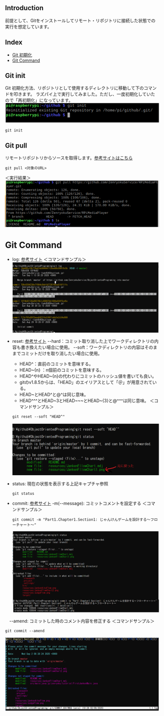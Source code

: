 ## Introduction
前提として、Gitをインストールしてリモート・リポジトリに接続した状態での実行を想定しています。

## Index
* [Git 初期化](#git-init)
* [Git Command](#git-command)

## Git init
Git 初期化方法、リポジトリとして使用するディレクトリに移動して下のコマンドを叩きます。
ラズパイ上で実行してみました。ただし、一度初期化していたので「再初期化」になっています。
![RPiGitInit](./img/rpiGitInit.png)
```
git init
```
## Git pull
リモートリポジトリからソースを取得します。[参考サイトはこちら](https://yu8mada.com/2018/06/07/how-to-use-git-s-pull-command/)
```
git pull <対象のURL>
```
＜実行結果＞
![gitPull](./img/rpiGirPull.png)

# Git Command
* log: [参考サイト](https://git-scm.com/book/ja/v2/Git-%E3%81%AE%E5%9F%BA%E6%9C%AC-%E3%82%B3%E3%83%9F%E3%83%83%E3%83%88%E5%B1%A5%E6%AD%B4%E3%81%AE%E9%96%B2%E8%A6%A7)
  ＜コマンドサンプル＞
  ![log](./img/gitLog.png)

* reset: [参考サイト](https://qiita.com/shuntaro_tamura/items/06281261d893acf049ed)
  --hard：コミット取り消した上でワークディレクトリの内容も書き換えたい場合に使用。
  --soft：ワークディレクトリの内容はそのままでコミットだけを取り消したい場合に使用。
    * HEAD^：直前のコミットを意味する。
    * HEAD~{n} ：n個前のコミットを意味する。
    * HEAD^やHEAD~{n}の代わりにコミットのハッシュ値を書いても良い。
    * gitのv1.8.5からは、「HEAD」のエイリアスとして「＠」が用意されている。
    * HEAD~とHEAD^と@^は同じ意味。
    * HEAD^^^とHEAD~3とHEAD~~~とHEAD~{3}と@^^^は同じ意味。
    ＜コマンドサンプル＞
    ```
    git reset --soft "HEAD^"
    ```
    ![reset](./img/gitReset.png)

* status: 現在の状態を表示する上記キャプチャ参照
  ```
  git status
  ```

* commit: [参考サイト](https://www.atmarkit.co.jp/ait/articles/2003/19/news018.html)
  -m(--message): コミットコメントを設定する
  ＜コマンドサンプル＞
  ```
  git commit -m "Part1.Chapter1.Section1: じゃんけんゲームを設計する～フローチャート～"
  ```
  ![gitCommit](./img/gitCommit.png)

　--amend: コミットした時のコメント内容を修正する
  ＜コマンドサンプル＞
  ```
  git commit --amend
  ```
  ![ammend](./img/gitCommitAmend.png)
